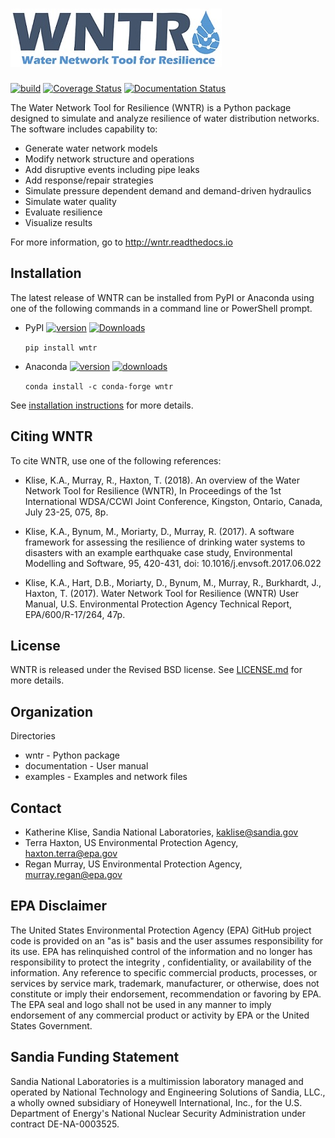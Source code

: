 ![WNTR](documentation/figures/logo_lowres.jpg)
==============================================

[![build](https://github.com/USEPA/WNTR/workflows/build/badge.svg)](https://github.com/USEPA/WNTR/actions/workflows/build_tests.yml)
[![Coverage Status](https://coveralls.io/repos/github/USEPA/WNTR/badge.svg?branch=main)](https://coveralls.io/github/USEPA/WNTR?branch=main)
[![Documentation Status](https://readthedocs.org/projects/wntr/badge/?version=latest)](https://wntr.readthedocs.io/en/latest/?badge=latest)

The Water Network Tool for Resilience (WNTR) is a Python package designed to simulate and 
analyze resilience of water distribution networks. The software includes capability to:

* Generate water network models
* Modify network structure and operations
* Add disruptive events including pipe leaks
* Add response/repair strategies
* Simulate pressure dependent demand and demand-driven hydraulics
* Simulate water quality 
* Evaluate resilience 
* Visualize results

For more information, go to http://wntr.readthedocs.io

Installation
--------------

The latest release of WNTR can be installed from PyPI or Anaconda using one of the following commands in a command line or PowerShell prompt.

* PyPI [![version](https://img.shields.io/pypi/v/wntr.svg?maxAge=3600)](https://pypi.org/project/wntr/) [![Downloads](https://pepy.tech/badge/wntr)](https://pepy.tech/project/wntr)

  ``pip install wntr``
  
* Anaconda [![version](https://anaconda.org/conda-forge/wntr/badges/version.svg)](https://anaconda.org/conda-forge/wntr) [![downloads](https://anaconda.org/conda-forge/wntr/badges/downloads.svg)](https://anaconda.org/conda-forge/wntr)

  ``conda install -c conda-forge wntr``
  
See [installation instructions](https://wntr.readthedocs.io/en/latest/installation.html) for more details.

Citing WNTR
-----------------

To cite WNTR, use one of the following references:

* Klise, K.A., Murray, R., Haxton, T. (2018). An overview of the Water Network Tool for Resilience (WNTR), In Proceedings of the 1st International WDSA/CCWI Joint Conference, Kingston, Ontario, Canada, July 23-25, 075, 8p.

* Klise, K.A., Bynum, M., Moriarty, D., Murray, R. (2017). A software framework for assessing the resilience of drinking water systems to disasters with an example earthquake case study, Environmental Modelling and Software, 95, 420-431, doi: 10.1016/j.envsoft.2017.06.022

* Klise, K.A., Hart, D.B., Moriarty, D., Bynum, M., Murray, R., Burkhardt, J., Haxton, T. (2017). Water Network Tool for Resilience (WNTR) User Manual, U.S. Environmental Protection Agency Technical Report, EPA/600/R-17/264, 47p.

License
------------

WNTR is released under the Revised BSD license. See 
[LICENSE.md](https://github.com/USEPA/WNTR/blob/main/LICENSE.md) for more details.

Organization
------------

Directories
  * wntr - Python package
  * documentation - User manual
  * examples - Examples and network files
  
Contact
--------

   * Katherine Klise, Sandia National Laboratories, kaklise@sandia.gov
   * Terra Haxton, US Environmental Protection Agency, haxton.terra@epa.gov
   * Regan Murray, US Environmental Protection Agency, murray.regan@epa.gov

EPA Disclaimer
-----------------

The United States Environmental Protection Agency (EPA) GitHub project code is provided on an "as is" 
basis and the user assumes responsibility for its use. EPA has relinquished control of the information and 
no longer has responsibility to protect the integrity , confidentiality, or availability of the information. Any 
reference to specific commercial products, processes, or services by service mark, trademark, manufacturer, 
or otherwise, does not constitute or imply their endorsement, recommendation or favoring by EPA. The EPA 
seal and logo shall not be used in any manner to imply endorsement of any commercial product or activity 
by EPA or the United States Government.

Sandia Funding Statement
--------------------------------

Sandia National Laboratories is a multimission laboratory managed and operated by National Technology and 
Engineering Solutions of Sandia, LLC., a wholly owned subsidiary of Honeywell International, Inc., for the 
U.S. Department of Energy's National Nuclear Security Administration under contract DE-NA-0003525.
